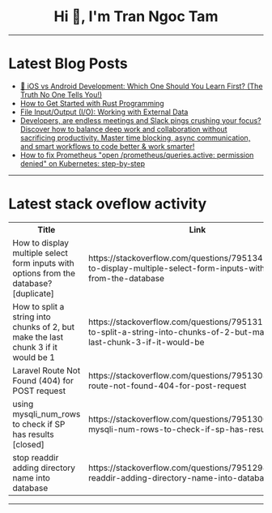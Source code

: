 <h1 align="center">Hi 👋, I'm Tran Ngoc Tam</h1>

---

# Latest Blog Posts 
<!-- BLOG-POST-LIST:START -->
- [🚀 iOS vs Android Development: Which One Should You Learn First? &lpar;The Truth No One Tells You!&rpar;](https://dev.to/dct_technologyprivatelimited/ios-vs-android-development-which-one-should-you-learn-first-the-truth-no-one-tells-you-2g90)
- [How to Get Started with Rust Programming](https://dev.to/stellaacharoiro/how-to-get-started-with-rust-programming-1b28)
- [File Input/Output &lpar;I/O&rpar;: Working with External Data](https://dev.to/testamplify/file-inputoutput-io-working-with-external-data-33gb)
- [Developers, are endless meetings and Slack pings crushing your focus? Discover how to balance deep work and collaboration without sacrificing productivity. Master time blocking, async communication, and smart workflows to code better &amp; work smarter!](https://dev.to/pratham_naik_project_manager/developers-are-endless-meetings-and-slack-pings-crushing-your-focus-discover-how-to-balance-deep-36da)
- [How to fix Prometheus &quot;open /prometheus/queries.active: permission denied&quot; on Kubernetes: step-by-step](https://dev.to/unfiled4897/how-to-fix-prometheus-open-prometheusqueriesactive-permission-denied-on-kubernetes-22gf)
<!-- BLOG-POST-LIST:END -->

---

# Latest stack oveflow activity
<table>
  <tr><th>Title</th><th>Link</th></tr>
  <!-- STACKOVERFLOW:START --><tr><td>How to display multiple select form inputs with options from the database? [duplicate]</td><td>https://stackoverflow.com/questions/79513457/how-to-display-multiple-select-form-inputs-with-options-from-the-database</td></tr><tr><td>How to split a string into chunks of 2, but make the last chunk 3 if it would be 1</td><td>https://stackoverflow.com/questions/79513120/how-to-split-a-string-into-chunks-of-2-but-make-the-last-chunk-3-if-it-would-be</td></tr><tr><td>Laravel Route Not Found &lpar;404&rpar; for POST request</td><td>https://stackoverflow.com/questions/79513082/laravel-route-not-found-404-for-post-request</td></tr><tr><td>using mysqli_num_rows to check if SP has results [closed]</td><td>https://stackoverflow.com/questions/79513007/using-mysqli-num-rows-to-check-if-sp-has-results</td></tr><tr><td>stop readdir adding directory name into database</td><td>https://stackoverflow.com/questions/79512948/stop-readdir-adding-directory-name-into-database</td></tr><!-- STACKOVERFLOW:END -->
</table>

---


